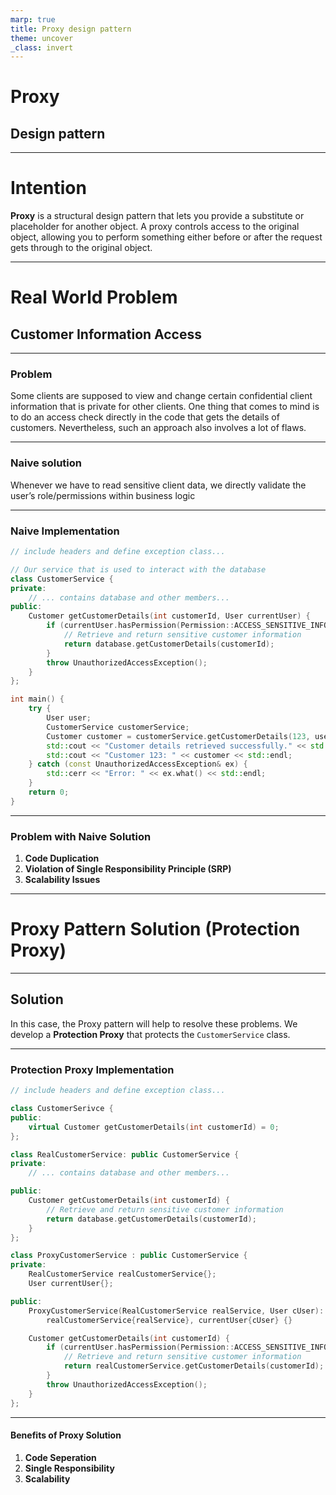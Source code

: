 ```yaml
---
marp: true
title: Proxy design pattern
theme: uncover
_class: invert
---
```


# Proxy

## Design pattern

---

# Intention

**Proxy** is a structural design pattern that lets you provide a substitute or placeholder for another object. A proxy controls access to the original object, allowing you to perform something either before or after the request gets through to the original object.

---

# Real World Problem

## Customer Information Access

---

### Problem

Some clients are supposed to view and change certain confidential client information that is private for other clients. One thing that comes to mind is to do an access check directly in the code that gets the details of customers. Nevertheless, such an approach also involves a lot of flaws.

---

### Naive solution

Whenever we have to read sensitive client data, we directly validate the user’s role/permissions within business logic

---

### Naive Implementation

```C++
// include headers and define exception class...

// Our service that is used to interact with the database
class CustomerService {
private:
    // ... contains database and other members...
public:
    Customer getCustomerDetails(int customerId, User currentUser) {
        if (currentUser.hasPermission(Permission::ACCESS_SENSITIVE_INFO)) {
            // Retrieve and return sensitive customer information
            return database.getCustomerDetails(customerId);
        }
        throw UnauthorizedAccessException();
    }
};

int main() {
    try {
        User user;
        CustomerService customerService;
        Customer customer = customerService.getCustomerDetails(123, user);
        std::cout << "Customer details retrieved successfully." << std::endl;
        std::cout << "Customer 123: " << customer << std::endl;
    } catch (const UnauthorizedAccessException& ex) {
        std::cerr << "Error: " << ex.what() << std::endl;
    }
    return 0;
}
```

---

### Problem with Naive Solution

1. **Code Duplication**
2. **Violation of Single Responsibility Principle (SRP)**
3. **Scalability Issues**

---

# Proxy Pattern Solution (Protection Proxy)

---

## Solution

In this case, the Proxy pattern will help to resolve these problems. We develop a **Protection Proxy** that protects the `CustomerService` class.

---

### Protection Proxy Implementation

```C++
// include headers and define exception class...

class CustomerSerivce {
public:
    virtual Customer getCustomerDetails(int customerId) = 0;
};

class RealCustomerService: public CustomerService {
private:
    // ... contains database and other members...

public:
    Customer getCustomerDetails(int customerId) {
        // Retrieve and return sensitive customer information
        return database.getCustomerDetails(customerId);
    }
};

class ProxyCustomerService : public CustomerService {
private:
    RealCustomerService realCustomerService{};
    User currentUser{};

public:
    ProxyCustomerService(RealCustomerService realService, User cUser):
        realCustomerService{realService}, currentUser{cUser} {}

    Customer getCustomerDetails(int customerId) {
        if (currentUser.hasPermission(Permission::ACCESS_SENSITIVE_INFO)) {
            // Retrieve and return sensitive customer information
            return realCustomerService.getCustomerDetails(customerId);
        }
        throw UnauthorizedAccessException();
    }
};
```

---

#### Benefits of Proxy Solution

1. **Code Seperation**
2. **Single Responsibility**
3. **Scalability**
